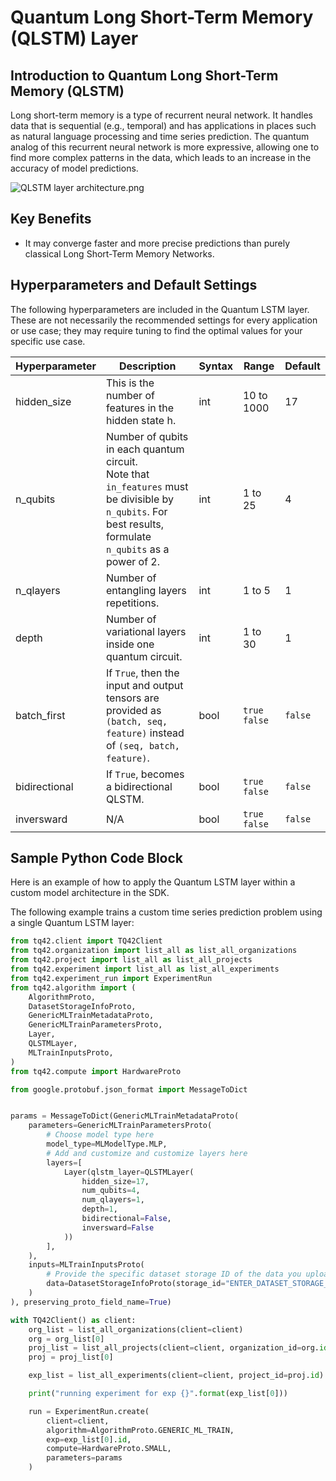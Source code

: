 # Quantum Long Short-Term Memory (QLSTM) Layer
## Introduction to Quantum Long Short-Term Memory (QLSTM)
Long short-term memory is a type of recurrent neural network. It handles data that is sequential (e.g., temporal) and has applications in places such as natural language processing and time series prediction. The quantum analog of this recurrent neural network is more expressive, allowing one to find more complex patterns in the data, which leads to an increase in the accuracy of model predictions.

![QLSTM layer architecture.png](../images/QLSTM_layer_architecture.png)

## Key Benefits
- It may converge faster and more precise predictions than purely classical Long Short-Term Memory Networks.


## Hyperparameters and Default Settings
The following hyperparameters are included in the Quantum LSTM layer. These are not necessarily the recommended settings for every application or use case; they may require tuning to find the optimal values for your specific use case.

| Hyperparameter | Description                                                                                                                                                     | Syntax | Range           | Default |
|----------------|-----------------------------------------------------------------------------------------------------------------------------------------------------------------|--------|-----------------|---------|
| hidden_size    | This is the number of features in the hidden state h.                                                                                                           | int    | 10 to 1000      | 17      |
| n_qubits       | Number of qubits in each quantum circuit. <br/>Note that `in_features` must be divisible by `n_qubits`. For best results, formulate `n_qubits` as a power of 2. | int    | 1 to 25         | 4       |
| n_qlayers      | Number of entangling layers repetitions.                                                                                                                        | int    | 1 to 5          | 1       |
| depth          | Number of variational layers inside one quantum circuit.                                                                                                        | int    | 1 to 30         | 1       |
| batch_first    | If ``True``, then the input and output tensors are provided as `(batch, seq, feature)` instead of `(seq, batch, feature)`.                                      | bool   | `true` `false`  | `false` |
| bidirectional  | If ``True``, becomes a bidirectional QLSTM.                                                                                                                     | bool   | `true` `false`  | `false` |
| inversward     | N/A                                                                                                                                                             | bool   | `true` `false`  | `false` |


## Sample Python Code Block
Here is an example of how to apply the Quantum LSTM layer within a custom model architecture in the SDK.

The following example trains a custom time series prediction problem using a single Quantum LSTM layer:

```python
from tq42.client import TQ42Client
from tq42.organization import list_all as list_all_organizations
from tq42.project import list_all as list_all_projects
from tq42.experiment import list_all as list_all_experiments
from tq42.experiment_run import ExperimentRun
from tq42.algorithm import (
    AlgorithmProto,
    DatasetStorageInfoProto,
    GenericMLTrainMetadataProto,
    GenericMLTrainParametersProto,
    Layer,
    QLSTMLayer,
    MLTrainInputsProto,
)
from tq42.compute import HardwareProto

from google.protobuf.json_format import MessageToDict


params = MessageToDict(GenericMLTrainMetadataProto(
    parameters=GenericMLTrainParametersProto(
        # Choose model type here
        model_type=MLModelType.MLP,
        # Add and customize and customize layers here
        layers=[
            Layer(qlstm_layer=QLSTMLayer(
                hidden_size=17,
                num_qubits=4,
                num_qlayers=1,
                depth=1,
                bidirectional=False,
                inversward=False
            ))
        ],
    ),
    inputs=MLTrainInputsProto(
        # Provide the specific dataset storage ID of the data you uploaded to TQ42.
        data=DatasetStorageInfoProto(storage_id="ENTER_DATASET_STORAGE_ID_HERE")
    )
), preserving_proto_field_name=True)

with TQ42Client() as client:
    org_list = list_all_organizations(client=client)
    org = org_list[0]
    proj_list = list_all_projects(client=client, organization_id=org.id)
    proj = proj_list[0]

    exp_list = list_all_experiments(client=client, project_id=proj.id)

    print("running experiment for exp {}".format(exp_list[0]))

    run = ExperimentRun.create(
        client=client,
        algorithm=AlgorithmProto.GENERIC_ML_TRAIN,
        exp=exp_list[0].id,
        compute=HardwareProto.SMALL,
        parameters=params
    )
```
```

